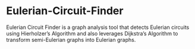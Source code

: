# Eulerian-Circuit-Finder

Eulerian Circuit Finder is a graph analysis tool that detects Eulerian circuits using Hierholzer’s Algorithm and also leverages Dijkstra’s Algorithm to transform semi-Eulerian graphs into Eulerian graphs.
